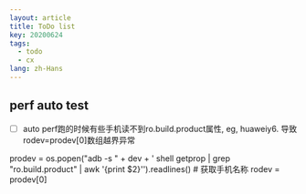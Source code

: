 ```yaml
---
layout: article
title: ToDo list
key: 20200624
tags:
  - todo
  - cx
lang: zh-Hans
---
```



## perf auto test

 - [ ] auto perf跑的时候有些手机读不到ro.build.product属性, eg, huaweiy6. 导致rodev=prodev[0]数组越界异常

prodev = os.popen("adb -s " + dev + ' shell getprop | grep "ro.build.product" | awk \'{print $2}\'').readlines()  # 获取手机名称
            rodev = prodev[0]

